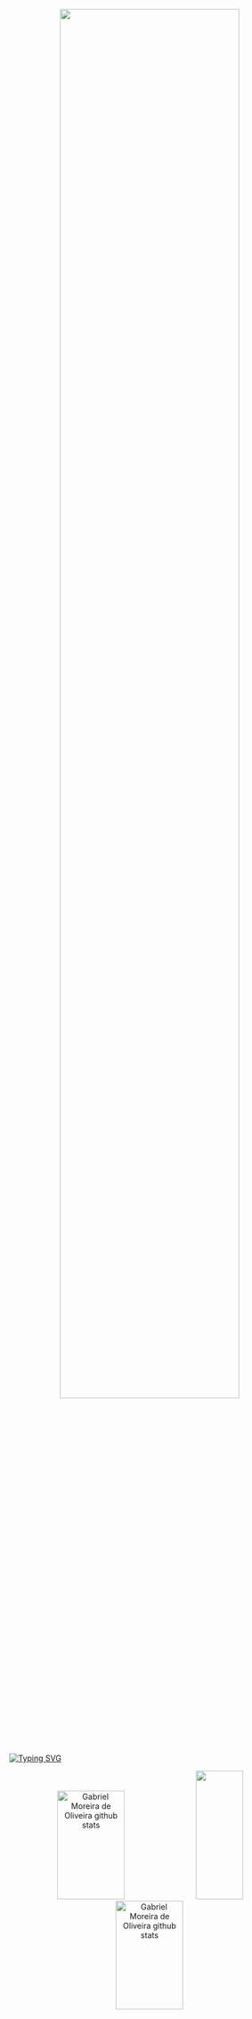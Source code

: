 <p align="center">
<img width=80% src="https://i.pinimg.com/originals/68/b0/33/68b033b016abe963244160296c2dae5c.png"/>
</p>

[![Typing SVG](https://readme-typing-svg.herokuapp.com?font=Segoe+UI&weight=600&size=30&duration=4000&pause=1000&color=61FFCA&center=true&vCenter=true&width=1000&lines=Welcome+to+Dhekki's+Profile)](https://git.io/typing-svg)


<div align="center">  
  <img width="49%" height="195px" src="https://github-readme-stats.vercel.app/api?username=Dhekki&show_icons=true&count_private=true&hide_border=true&theme=midnight-purple&text_color=61ffca" alt="Gabriel Moreira de Oliveira github stats" /> 
  <img width="41%" height="231px" src="https://github-readme-stats.vercel.app/api/top-langs/?username=Dhekki&layout=compact&hide_border=true&theme=midnight-purple&text_color=61ffca" />
</div>




<div align="center">  

<a href="https://github.com/Dhekki/ProjetosUnifacs">
  <img width="49%" height="195px" src="https://github-readme-stats.vercel.app/api/pin/?username=Dhekki&repo=ProjetosUnifacs&theme=midnight-purple&text_color=61ffca&border_color=000000" alt="Gabriel Moreira de Oliveira github stats" /> 
  </a>
</div>




<!--

[![Readme Card](https://github-readme-stats.vercel.app/api/pin/?username=Dhekki&repo=ProjetosUnifacs&theme=midnight-purple&text_color=61ffca&border_color=000000)](https://github.com/Dhekki/github-readme-stats)


[![Typing SVG](https://readme-typing-svg.herokuapp.com/?color=7e3ace&size=35&center=true&vCenter=true&width=1000&lines=Welcome+to+Dhekki's+Profile)](https://git.io/typing-svg)


title_color=00bfbf&icon_color=00bfbf&text_color=c9d1d9&bg_color=0d1117
[![Dhekki's GitHub stats](https://github-readme-stats.vercel.app/api?username=Dhekki&count_private=true&show_icons=true&theme=midnight-purple&text_color=61ffca)](https://github.com/Dhekki/github-readme-stats)


<div align="center">  
  <img width="49%" height="195px" src="https://github-readme-stats.vercel.app/api?username=Dhekki&show_icons=true&count_private=true&hide_border=true&title_color=00bfbf&icon_color=00bfbf&text_color=c9d1d9&bg_color=0d1117" alt="Gabriel Moreira de Oliveira github stats" /> 
  <img width="41%" height="195px" src="https://github-readme-stats.vercel.app/api/top-langs/?username=Dhekki&layout=compact&hide_border=true&title_color=00bfbf&text_color=00bfbf&bg_color=0d1117" />
</div>

https://img.wattpad.com/75335500b26a43926c2b9b9d1a86f47113476b5a/68747470733a2f2f73332e616d617a6f6e6177732e636f6d2f776174747061642d6d656469612d736572766963652f53746f7279496d6167652f6734304331744352746b464157513d3d2d313233343136323632342e313666366434343536363131386337653737393032323031383335322e676966
-->

